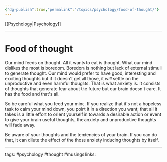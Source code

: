 ```yaml
---
{"dg-publish":true,"permalink":"/topics/psychology/food-of-thought/"}
---
```


[[Psychology\|Psychology]]

---

# Food of thought
Our mind feeds on thought. All it wants to eat is thought. What our mind dislikes the most is boredom. Boredom is nothing but lack of external stimuli to generate thought. Our mind would prefer to have good, interesting and exciting thoughts but if it doesn't get all those, it *will* settle on the unproductive and even harmful thoughts. That is what anxiety is. It consists of thoughts that generate fear about the future but our brain doesn't care. It has the food and that's all. 

So be careful what you feed your mind. If you realize that it's not a hopeless task to calm your mind down, you point it in a direction you want; that all it takes is a little effort to orient yourself in towards a desirable action or event to give your brain useful thoughts, the anxiety and unproductive thoughts will fade away.

Be aware of your thoughts and the tendencies of your brain. If you can do that, it can dilute the effect of the those anxiety inducing thoughts by itself.

---
tags: #psychology #thought  #musings 
links: